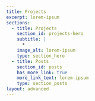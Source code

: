 ```yaml
---
title: Projects
excerpt: lorem-ipsum
sections:
  - title: Projects
    section_id: projects-hero
    subtitle: |
      *
    image_alt: lorem-ipsum
    type: section_hero
  - title: Posts
    section_id: posts
    has_more_link: true
    more_link_text: lorem-ipsum
    type: section_posts
layout: advanced
---
```

